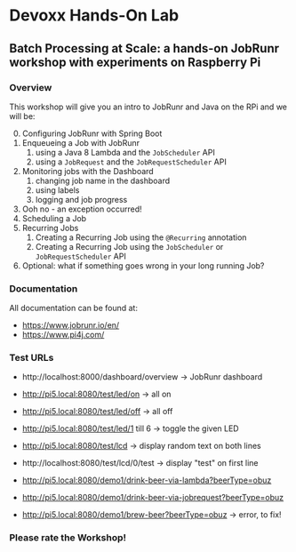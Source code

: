 # Devoxx Hands-On Lab

## Batch Processing at Scale: a hands-on JobRunr workshop with experiments on Raspberry Pi

### Overview

This workshop will give you an intro to JobRunr and Java on the RPi and we will be:

0. Configuring JobRunr with Spring Boot
1. Enqueueing a Job with JobRunr
    1. using a Java 8 Lambda and the `JobScheduler` API
    2. using a `JobRequest` and the `JobRequestScheduler` API
2. Monitoring jobs with the Dashboard
    1. changing job name in the dashboard
    2. using labels
    3. logging and job progress
3. Ooh no - an exception occurred!
4. Scheduling a Job
5. Recurring Jobs
    1. Creating a Recurring Job using the `@Recurring` annotation
    2. Creating a Recurring Job using the `JobScheduler` or `JobRequestScheduler` API
6. Optional: what if something goes wrong in your long running Job?

### Documentation

All documentation can be found at:

* https://www.jobrunr.io/en/
* https://www.pi4j.com/

### Test URLs

* http://localhost:8000/dashboard/overview -> JobRunr dashboard

* http://pi5.local:8080/test/led/on -> all on
* http://pi5.local:8080/test/led/off -> all off
* http://pi5.local:8080/test/led/1 till 6 -> toggle the given LED
* http://pi5.local:8080/test/lcd -> display random text on both lines
* http://localhost:8080/test/lcd/0/test -> display "test" on first line
* http://pi5.local:8080/demo1/drink-beer-via-lambda?beerType=obuz
* http://pi5.local:8080/demo1/drink-beer-via-jobrequest?beerType=obuz
* http://pi5.local:8080/demo1/brew-beer?beerType=obuz -> error, to fix!

### Please rate the Workshop!